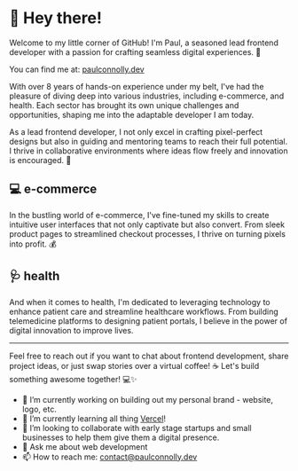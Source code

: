 # 👋 Hey there! 
Welcome to my little corner of GitHub! I'm Paul, a seasoned lead frontend developer with a passion for crafting seamless digital experiences. 🚀

You can find me at: [paulconnolly.dev](www.paulconnolly.dev)

With over 8 years of hands-on experience under my belt, I've had the pleasure of diving deep into various industries, including e-commerce, and health. 
Each sector has brought its own unique challenges and opportunities, shaping me into the adaptable developer I am today.

As a lead frontend developer, I not only excel in crafting pixel-perfect designs but also in guiding and mentoring teams to reach their full potential. I thrive in collaborative environments where ideas flow freely and innovation is encouraged. 🤝

## 💻 e-commerce
In the bustling world of e-commerce, I've fine-tuned my skills to create intuitive user interfaces that not only captivate but also convert. From sleek product pages to streamlined checkout processes, I thrive on turning pixels into profit. 💰

## 🩺 health
And when it comes to health, I'm dedicated to leveraging technology to enhance patient care and streamline healthcare workflows. From building telemedicine platforms to designing patient portals, I believe in the power of digital innovation to improve lives.

---

Feel free to reach out if you want to chat about frontend development, share project ideas, or just swap stories over a virtual coffee! ☕ Let's build something awesome together! 💻✨

<!--
**paul-connolly-code/paul-connolly-code** is a ✨ _special_ ✨ repository because its `README.md` (this file) appears on your GitHub profile.

Here are some ideas to get you started:
-->

- 🔭 I’m currently working on building out my personal brand - website, logo, etc.
- 🌱 I’m currently learning all thing [Vercel](https://vercel.com/)!
- 👯 I’m looking to collaborate with early stage startups and small businesses to help them give them a digital presence.
- 💬 Ask me about web development
- 📫 How to reach me: contact@paulconnolly.dev
